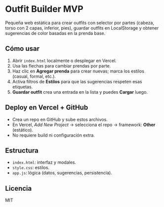 # Outfit Builder MVP

Pequeña web estática para crear outfits con selector por partes (cabeza, torso con 2 capas, inferior, pies), guardar outfits en LocalStorage y obtener sugerencias de color basadas en la prenda base.

## Cómo usar
1. Abrir `index.html` localmente o desplegar en Vercel.
2. Usa las flechas para cambiar prendas por parte.
3. Haz clic en **Agregar prenda** para crear nuevas; marca los estilos (casual, formal, etc.).
4. Activa filtros de **Estilos** para que las sugerencias respeten esas etiquetas.
5. **Guardar outfit** crea una entrada en la lista y puedes **Cargar** luego.

## Deploy en Vercel + GitHub
- Crea un repo en GitHub y sube estos archivos.
- En Vercel, *Add New Project* → selecciona el repo → framework: **Other** (estático).
- No requiere build ni configuración extra.

## Estructura
- `index.html`: interfaz y modales.
- `style.css`: estilos.
- `app.js`: lógica (datos, sugerencias, persistencia).

## Licencia
MIT
